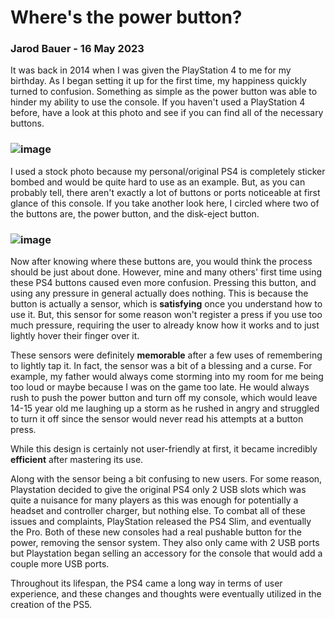 # Where's the power button?
### Jarod Bauer - 16 May 2023

It was back in 2014 when I was given the PlayStation 4 to me for my birthday. As I began setting it up for the first time, my happiness quickly turned to confusion. Something as simple as the power button was able to hinder my ability to use the console. If you haven't used a PlayStation 4 before, have a look at this photo and see if you can find all of the necessary buttons.

### ![image](https://user-images.githubusercontent.com/60458106/224458307-1a945b4b-138c-4c36-a55a-8e653efdc42d.png)

I used a stock photo because my personal/original PS4 is completely sticker bombed and would be quite hard to use as an example. But, as you can probably tell, there aren't exactly a lot of buttons or ports noticeable at first glance of this console. If you take another look here, I circled where two of the buttons are, the power button, and the disk-eject button.

### ![image](https://user-images.githubusercontent.com/60458106/224458619-25359c6f-5f9e-4c59-b7e0-aef82153274e.png)

Now after knowing where these buttons are, you would think the process should be just about done. However, mine and many others' first time using these PS4 buttons caused even more confusion. Pressing this button, and using any pressure in general actually does nothing. This is because the button is actually a sensor, which is **satisfying** once you understand how to use it. But, this sensor for some reason won't register a press if you use too much pressure, requiring the user to already know how it works and to just lightly hover their finger over it.

These sensors were definitely **memorable** after a few uses of remembering to lightly tap it. In fact, the sensor was a bit of a blessing and a curse. For example, my father would always come storming into my room for me being too loud or maybe because I was on the game too late. He would always rush to push the power button and turn off my console, which would leave 14-15 year old me laughing up a storm as he rushed in angry and struggled to turn it off since the sensor would never read his attempts at a button press.

While this design is certainly not user-friendly at first, it became incredibly **efficient** after mastering its use.

Along with the sensor being a bit confusing to new users. For some reason, Playstation decided to give the original PS4 only 2 USB slots which was quite a nuisance for many players as this was enough for potentially a headset and controller charger, but nothing else. To combat all of these issues and complaints, PlayStation released the PS4 Slim, and eventually the Pro. Both of these new consoles had a real pushable button for the power, removing the sensor system. They also only came with 2 USB ports but Playstation began selling an accessory for the console that would add a couple more USB ports.

Throughout its lifespan, the PS4 came a long way in terms of user experience, and these changes and thoughts were eventually utilized in the creation of the PS5.
